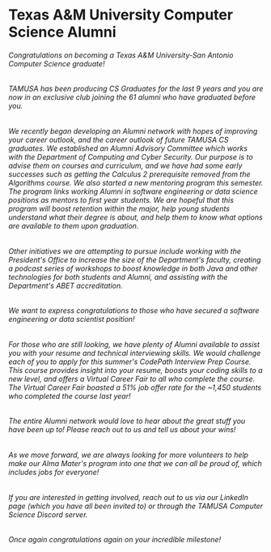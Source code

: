 # Texas A&M University Computer Science Alumni

###### Congratulations on becoming a Texas A&M University-San Antonio Computer Science graduate!
###### TAMUSA has been producing CS Graduates for the last 9 years and you are now in an exclusive club joining the 61 alumni who have graduated before you.
###### We recently began developing an Alumni network with hopes of improving your career outlook, and the career outlook of future TAMUSA CS graduates. We established an Alumni Advisory Committee which works with the Department of Computing and Cyber Security. Our purpose is to advise them on courses and curriculum, and we have had some early successes such as getting the Calculus 2 prerequisite removed from the Algorithms course. We also started a new mentoring program this semester. The program links working Alumni in software engineering or data science positions as mentors to first year students. We are hopeful that this program will boost retention within the major, help young students understand what their degree is about, and help them to know what options are available to them upon graduation.
###### Other initiatives we are attempting to pursue include working with the President's Office to increase the size of the Department's faculty, creating a podcast series of workshops to boost knowledge in both Java and other technologies for both students and Alumni, and assisting with the Department's ABET accreditation.
###### We want to express congratulations to those who have secured a software engineering or data scientist position!
###### For those who are still looking, we have plenty of Alumni available to assist you with your resume and technical interviewing skills. We would challenge each of you to apply for this summer's CodePath Interview Prep Course. This course provides insight into your resume, boosts your coding skills to a new level, and offers a Virtual Career Fair to all who complete the course. The Virtual Career Fair boasted a 51% job offer rate for the ~1,450 students who completed the course last year!
###### The entire Alumni network would love to hear about the great stuff you have been up to! Please reach out to us and tell us about your wins!
###### As we move forward, we are always looking for more volunteers to help make our Alma Mater's program into one that we can all be proud of, which includes jobs for everyone! 
###### If you are interested in getting involved, reach out to us via our LinkedIn page (which you have all been invited to) or through the TAMUSA Computer Science Discord server.
###### Once again congratulations again on your incredible milestone!


<!--
## Hi there 👋

**Here are some ideas to get you started:**

🙋‍♀️ A short introduction - what is your organization all about?
🌈 Contribution guidelines - how can the community get involved?
👩‍💻 Useful resources - where can the community find your docs? Is there anything else the community should know?
🍿 Fun facts - what does your team eat for breakfast?
🧙 Remember, you can do mighty things with the power of [Markdown](https://docs.github.com/github/writing-on-github/getting-started-with-writing-and-formatting-on-github/basic-writing-and-formatting-syntax)
-->
